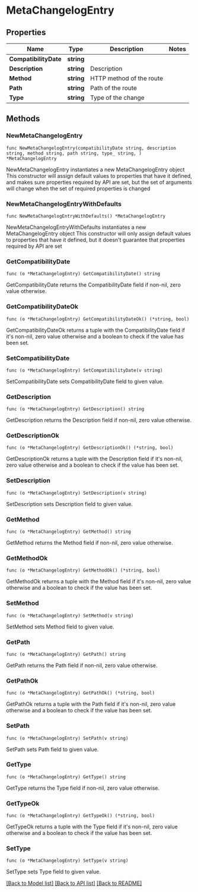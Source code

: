 # MetaChangelogEntry

## Properties

Name | Type | Description | Notes
------------ | ------------- | ------------- | -------------
**CompatibilityDate** | **string** |  | 
**Description** | **string** | Description | 
**Method** | **string** | HTTP method of the route | 
**Path** | **string** | Path of the route | 
**Type** | **string** | Type of the change | 

## Methods

### NewMetaChangelogEntry

`func NewMetaChangelogEntry(compatibilityDate string, description string, method string, path string, type_ string, ) *MetaChangelogEntry`

NewMetaChangelogEntry instantiates a new MetaChangelogEntry object
This constructor will assign default values to properties that have it defined,
and makes sure properties required by API are set, but the set of arguments
will change when the set of required properties is changed

### NewMetaChangelogEntryWithDefaults

`func NewMetaChangelogEntryWithDefaults() *MetaChangelogEntry`

NewMetaChangelogEntryWithDefaults instantiates a new MetaChangelogEntry object
This constructor will only assign default values to properties that have it defined,
but it doesn't guarantee that properties required by API are set

### GetCompatibilityDate

`func (o *MetaChangelogEntry) GetCompatibilityDate() string`

GetCompatibilityDate returns the CompatibilityDate field if non-nil, zero value otherwise.

### GetCompatibilityDateOk

`func (o *MetaChangelogEntry) GetCompatibilityDateOk() (*string, bool)`

GetCompatibilityDateOk returns a tuple with the CompatibilityDate field if it's non-nil, zero value otherwise
and a boolean to check if the value has been set.

### SetCompatibilityDate

`func (o *MetaChangelogEntry) SetCompatibilityDate(v string)`

SetCompatibilityDate sets CompatibilityDate field to given value.


### GetDescription

`func (o *MetaChangelogEntry) GetDescription() string`

GetDescription returns the Description field if non-nil, zero value otherwise.

### GetDescriptionOk

`func (o *MetaChangelogEntry) GetDescriptionOk() (*string, bool)`

GetDescriptionOk returns a tuple with the Description field if it's non-nil, zero value otherwise
and a boolean to check if the value has been set.

### SetDescription

`func (o *MetaChangelogEntry) SetDescription(v string)`

SetDescription sets Description field to given value.


### GetMethod

`func (o *MetaChangelogEntry) GetMethod() string`

GetMethod returns the Method field if non-nil, zero value otherwise.

### GetMethodOk

`func (o *MetaChangelogEntry) GetMethodOk() (*string, bool)`

GetMethodOk returns a tuple with the Method field if it's non-nil, zero value otherwise
and a boolean to check if the value has been set.

### SetMethod

`func (o *MetaChangelogEntry) SetMethod(v string)`

SetMethod sets Method field to given value.


### GetPath

`func (o *MetaChangelogEntry) GetPath() string`

GetPath returns the Path field if non-nil, zero value otherwise.

### GetPathOk

`func (o *MetaChangelogEntry) GetPathOk() (*string, bool)`

GetPathOk returns a tuple with the Path field if it's non-nil, zero value otherwise
and a boolean to check if the value has been set.

### SetPath

`func (o *MetaChangelogEntry) SetPath(v string)`

SetPath sets Path field to given value.


### GetType

`func (o *MetaChangelogEntry) GetType() string`

GetType returns the Type field if non-nil, zero value otherwise.

### GetTypeOk

`func (o *MetaChangelogEntry) GetTypeOk() (*string, bool)`

GetTypeOk returns a tuple with the Type field if it's non-nil, zero value otherwise
and a boolean to check if the value has been set.

### SetType

`func (o *MetaChangelogEntry) SetType(v string)`

SetType sets Type field to given value.



[[Back to Model list]](../README.md#documentation-for-models) [[Back to API list]](../README.md#documentation-for-api-endpoints) [[Back to README]](../README.md)


